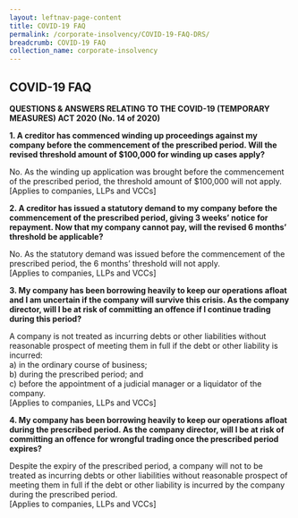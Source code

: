 ```yaml
---
layout: leftnav-page-content
title: COVID-19 FAQ
permalink: /corporate-insolvency/COVID-19-FAQ-DRS/
breadcrumb: COVID-19 FAQ
collection_name: corporate-insolvency
---
```


COVID-19 FAQ
---
**QUESTIONS & ANSWERS RELATING TO THE COVID-19 (TEMPORARY MEASURES) ACT 2020 (No. 14 of 2020)**<br>

**1. A creditor has commenced winding up proceedings against my company before the commencement of the prescribed period. Will the revised threshold amount of $100,000 for winding up cases apply?**<br>

No. As the winding up application was brought before the commencement of the prescribed period, the threshold amount of $100,000 will not apply. <br>
[Applies to companies, LLPs and VCCs]
<br>

**2. A creditor has issued a statutory demand to my company before the commencement of the prescribed period, giving 3 weeks’ notice for repayment.  Now that my company cannot pay, will the revised 6 months’ threshold be applicable?**<br>

No. As the statutory demand was issued before the commencement of the prescribed period, the 6 months’ threshold will not apply. <br>
[Applies to companies, LLPs and VCCs]
<br>

**3. My company has been borrowing heavily to keep our operations afloat and I am uncertain if the company will survive this crisis. As the company director, will I be at risk of committing an offence if I continue trading during this period?**<br>

A company is not treated as incurring debts or other liabilities without reasonable prospect of meeting them in full if the debt or other liability is incurred:<br>
a) in the ordinary course of business; <br>
b) during the prescribed period; and <br>
c) before the appointment of a judicial manager or a liquidator of the company. <br>
[Applies to companies, LLPs and VCCs]
<br>

**4. My company has been borrowing heavily to keep our operations afloat during the prescribed period. As the company director, will I be at risk of committing an offence for wrongful trading once the prescribed period expires?**<br>

Despite the expiry of the prescribed period, a company will not to be treated as incurring debts or other liabilities without reasonable prospect of meeting them in full if the debt or other liability is incurred by the company during the prescribed period.<br>
[Applies to companies, LLPs and VCCs]


